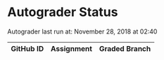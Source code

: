 # Autograder Status
Autograder last run at: November 28, 2018 at 02:40

| GitHub ID | Assignment | Graded Branch |
|-----------|------------|---------------|
